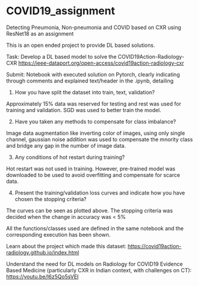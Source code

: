 # COVID19_assignment
Detecting Pneumonia, Non-pneumonia and COVID based on CXR using ResNet18 as an assignment

This is an open ended project to provide DL based solutions.

Task: Develop a DL based model to solve the COVID19Action-Radiology-CXR https://ieee-dataport.org/open-access/covid19action-radiology-cxr 

Submit: Notebook with executed solution on Pytorch, clearly indicating through comments and explained text/header in the .ipynb, detailing

1. How you have split the dataset into train, text, validation?

Approximately 15% data was reserved for testing and rest was used for training and validation. SGD was used to better train the model.

2. Have you taken any methods to compensate for class imbalance?

Image data augmentation like inverting color of images, using only single channel, gaussian noise addition was used to compensate the mnority class and bridge any gap in the number of image data.

3. Any conditions of hot restart during training?

Hot restart was not used in training. However, pre-trained model was downloaded to be used to avoid overfitting and compensate for scarce data.

4. Present the training/validation loss curves and indicate how you have chosen the stopping criteria?

The curves can be seen as plotted above. The stopping criteria was decided when the change in accuracy was < 5%

All the functions/classes used are defined in the same notebook and the corresponding execution has been shown.


Learn about the project which made this dataset: https://covid19action-radiology.github.io/index.html

Understand the need for DL models on Radiology for COVID19 Evidence Based Medicine (particularly CXR in Indian context, with challenges on CT): https://youtu.be/l6z5Qo5sVEI 
